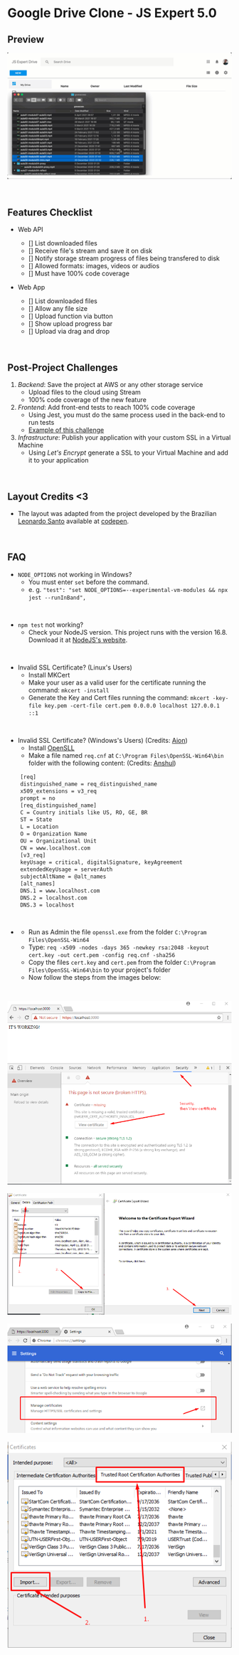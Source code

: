 # Google Drive Clone - JS Expert 5.0

## Preview

![](./assets/demo.gif)

<br>

## Features Checklist

- Web API
    - [] List downloaded files
    - [] Receive file's stream and save it on disk
    - [] Notify storage stream progress of files being transfered to disk
    - [] Allowed formats: images, videos or audios
    - [] Must have 100% code coverage

- Web App 
    - [] List downloaded files
    - [] Allow any file size
    - [] Upload function via button
    - [] Show upload progress bar
    - [] Upload via drag and drop

<br>

## Post-Project Challenges

1. *Backend*: Save the project at AWS or any other storage service
     - Upload files to the cloud using Stream
     - 100% code coverage of the new feature
2. *Frontend*: Add front-end tests to reach 100% code coverage
    - Using Jest, you must do the same process used in the back-end to run tests
    - [Example of this challenge](https://github.com/ErickWendel/tdd-frontend-example)
3. *Infrastructure*: Publish your application with your custom SSL in a Virtual Machine
    - Using *Let's Encrypt* generate a SSL to your Virtual Machine and add it to your application

<br>

## Layout Credits <3 

- The layout was adapted from the project developed by the Brazilian [Leonardo Santo](https://github.com/leoespsanto) available at [codepen](https://codepen.io/leoespsanto/pen/KZMMKG). 

<br>

## FAQ 
- `NODE_OPTIONS` not working in Windows?
    - You must enter `set` before the command.
    - e. g. `"test": "set NODE_OPTIONS=--experimental-vm-modules && npx jest --runInBand",`

<br>

- `npm test` not working?
    - Check your NodeJS version. This project runs with the version 16.8. Download it at [NodeJS's website](https://nodejs.org).

<br>

- Invalid SSL Certificate? (Linux's Users)
    - Install MKCert
    - Make your user as a valid user for the certificate running the command: `mkcert -install`
    - Generate the Key and Cert files running the command: `mkcert -key-file key.pem -cert-file cert.pem 0.0.0.0 localhost 127.0.0.1 ::1`

<br>

- Invalid SSL Certificate? (Windows's Users) (Credits: [Aion](https://stackoverflow.com/users/5904566/aion))
    - Install [OpenSLL](https://slproweb.com/products/Win32OpenSSL.html)
    - Make a file named `req.cnf` at `C:\Program Files\OpenSSL-Win64\bin` folder with the following content: (Credits: [Anshul](https://stackoverflow.com/users/1768910/anshul ))
```
    [req]
    distinguished_name = req_distinguished_name
    x509_extensions = v3_req
    prompt = no
    [req_distinguished_name]
    C = Country initials like US, RO, GE, BR
    ST = State
    L = Location
    O = Organization Name
    OU = Organizational Unit 
    CN = www.localhost.com
    [v3_req]
    keyUsage = critical, digitalSignature, keyAgreement
    extendedKeyUsage = serverAuth
    subjectAltName = @alt_names
    [alt_names]
    DNS.1 = www.localhost.com
    DNS.2 = localhost.com
    DNS.3 = localhost
```

<br>

-
    - Run as Admin the file `openssl.exe` from the folder `C:\Program Files\OpenSSL-Win64`
    - Type: `req -x509 -nodes -days 365 -newkey rsa:2048 -keyout cert.key -out cert.pem -config req.cnf -sha256`
    - Copy the files `cert.key` and `cert.pem` from the folder `C:\Program Files\OpenSSL-Win64\bin` to your project's folder
    - Now follow the steps from the images below:

<br>

![](./assets/1.png)<br>
<br>
![](./assets/2.png)<br>
<br>
![](./assets/3.png)<br>
<br>
![](./assets/4.png)<br>